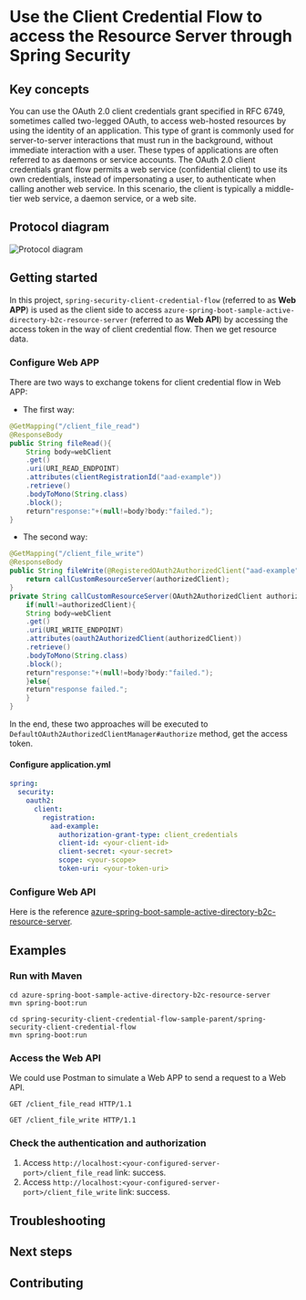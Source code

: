 # Use the Client Credential Flow to access the Resource Server through Spring Security

## Key concepts

You can use the OAuth 2.0 client credentials grant specified in RFC 6749, sometimes called
two-legged OAuth, to access web-hosted resources by using the identity of an application. This type
of grant is commonly used for server-to-server interactions that must run in the background, without
immediate interaction with a user. These types of applications are often referred to as daemons or
service accounts. The OAuth 2.0 client credentials grant flow permits a web service (confidential
client) to use its own credentials, instead of impersonating a user, to authenticate when calling
another web service. In this scenario, the client is typically a middle-tier web service, a daemon
service, or a web site.

## Protocol diagram

![Protocol diagram](https://docs.microsoft.com/zh-cn/azure/active-directory/develop/media/v2-oauth2-client-creds-grant-flow/convergence-scenarios-client-creds.svg)

## Getting started

In this project, `spring-security-client-credential-flow` (referred to as **Web APP**) is used as the
client side to access `azure-spring-boot-sample-active-directory-b2c-resource-server` (referred to
as **Web API**) by accessing the access token in the way of client credential flow. Then we get
resource data.

### Configure Web APP

There are two ways to exchange tokens for client credential flow in Web APP:

- The first way:

```java
@GetMapping("/client_file_read")
@ResponseBody
public String fileRead(){
    String body=webClient
    .get()
    .uri(URI_READ_ENDPOINT)
    .attributes(clientRegistrationId("aad-example"))
    .retrieve()
    .bodyToMono(String.class)
    .block();
    return"response:"+(null!=body?body:"failed.");
}
```

- The second way:

```java
@GetMapping("/client_file_write")
@ResponseBody
public String fileWrite(@RegisteredOAuth2AuthorizedClient("aad-example") OAuth2AuthorizedClient authorizedClient){
    return callCustomResourceServer(authorizedClient);
}
private String callCustomResourceServer(OAuth2AuthorizedClient authorizedClient){
    if(null!=authorizedClient){
    String body=webClient
    .get()
    .uri(URI_WRITE_ENDPOINT)
    .attributes(oauth2AuthorizedClient(authorizedClient))
    .retrieve()
    .bodyToMono(String.class)
    .block();
    return"response:"+(null!=body?body:"failed.");
    }else{
    return"response failed.";
    }
}
```
In the end, these two approaches will be executed to `DefaultOAuth2AuthorizedClientManager#authorize` method, get the access token.

#### Configure application.yml

```yml
spring:
  security:
    oauth2:
      client:
        registration:
          aad-example:
            authorization-grant-type: client_credentials
            client-id: <your-client-id>
            client-secret: <your-secret>
            scope: <your-scope>
            token-uri: <your-token-uri>
```

### Configure Web API
Here is the reference [azure-spring-boot-sample-active-directory-b2c-resource-server](https://github.com/Azure/azure-sdk-for-java/tree/master/sdk/spring/azure-spring-boot-samples/azure-spring-boot-sample-active-directory-resource-server).

## Examples
### Run with Maven

```shell
cd azure-spring-boot-sample-active-directory-b2c-resource-server
mvn spring-boot:run
```

```shell
cd spring-security-client-credential-flow-sample-parent/spring-security-client-credential-flow
mvn spring-boot:run
```

### Access the Web API

We could use Postman to simulate a Web APP to send a request to a Web API.

```http request
GET /client_file_read HTTP/1.1
```

```http request
GET /client_file_write HTTP/1.1
```

### Check the authentication and authorization

1. Access `http://localhost:<your-configured-server-port>/client_file_read` link: success.
2. Access `http://localhost:<your-configured-server-port>/client_file_write` link: success.

## Troubleshooting

## Next steps

## Contributing